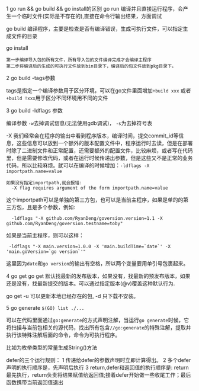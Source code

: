 1  go run && go build && go install的区别
 go run 编译并且直接运行程序，会产生一个临时文件(实际是不存在的),直接在命令行输出结果，方面调试
 
 go build 编译程序，主要是检查是否有编译错误，生成可执行文件，可以指定生成文件的目录
 
 go install 
 
    第一步编译导入包的所有文件，所有导入包的文件编译完成才会编译主程序
    第二步将编译后的生成的可执行文件放到bin目录下，编译后的包文件放到pkg目录下。
    
2  go build -tags参数

   tags是指定一个编译参数用于区分环境，可以在go文件里面增加`+build xxx` 或者 `+build !xxx`用于区分不同环境用不同的文件
   
3  go build -ldflags 参数

   编译参数 `-w`去掉调试信息(无法使用gdb调试)， `-s`为去掉符号表
   
   -X 我们经常会在程序的输出中看到程序版本，编译时间，提交commit_id等信息，这些信息可以放到一个额外的版本配置文件中，程序运行时去读，但是在部署时除了二进制文件和正常配置，还需要额外的配置文件，比较麻烦，或者写在代码里，但是需要修改代码，或者在运行时候传递出参数，但是这些又不是正常的业务代码，所以比较麻烦。就可以在编译的时候增加：`-ldflags -X importpath.name=value`
   
    如果没有指定importpath,就会报错:
      -X flag requires argument of the form importpath.name=value
      
  这个importpath可以是单独的第三方包，也可以是当前主程序，如果是单的的第三方包，且是多个参数，例如:
  
      -ldflags "-X github.com/RyanDeng/goversion.version=1.1 -X github.com/RyanDeng/goversion.testname=toby"
      
  如果是当前主程序，则可以这样：
  
     -ldflags "-X main.version=1.0.0 -X 'main.buildTime=`date`' -X 'main.goVersion=`go version`'"
    
  这里因为`date`和`go version`的输出有空格，所以两个变量要用单引号包裹起来。
  
4 go get
   go get 默认找最新的发布版本，如果没有，找最新的预发布版本，如果还是没有，找最新提交的版本。可以通过指定版本(@v)覆盖这种默认行为.
   
   go get -u 可以更新本地已经存在的包, -d 只下载不安装。
   
5 go generate `$(GO) list ./...`

   可以在代码里面通过`go:generate`的方式声明注解，当运行`go generate`时候，它将扫描与当前包相关的源代码，找出所有包含`//go:generate`的特殊注解，提取并执行该特殊注解后面的命令，命令为可执行程序。
   
   比如为枚举类型的常量生成String()方法
   
   
   defer的三个运行规则：
      1 传递给defer的参数声明时立即计算得出。
      2 多个defer声明的执行顺序是，先声明后执行
      3 return,defer和返回值的执行顺序是:
         return 最先执行，return负责将结果赋值给返回值;接着defer开始做一些收尾工作；最后函数携带当前返回值退出